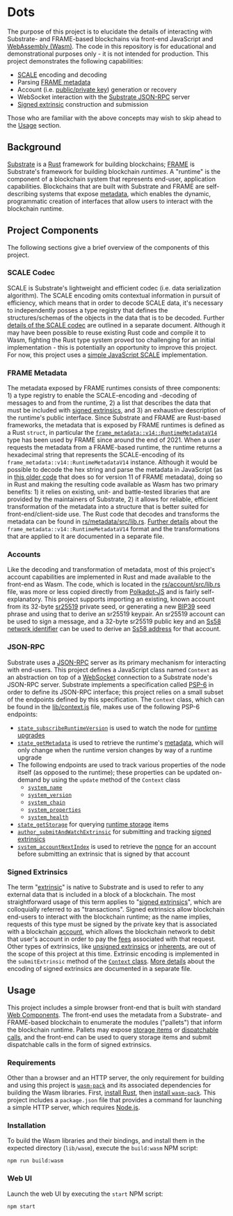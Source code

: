 # Dots

The purpose of this project is to elucidate the details of interacting with
Substrate- and FRAME-based blockchains via front-end JavaScript and
[WebAssembly (Wasm)](https://webassembly.org/). The code in this repository is
for educational and demonstrational purposes only - it is not intended for
production. This project demonstrates the following capabilities:

- [SCALE](https://docs.substrate.io/reference/scale-codec/) encoding and
  decoding
- Parsing
  [FRAME metadata](https://docs.substrate.io/build/application-development/#metadata-system)
- Account (i.e.
  [public/private key](https://docs.substrate.io/fundamentals/accounts-addresses-keys/#public-and-private-keys))
  generation or recovery
- WebSocket interaction with the
  [Substrate JSON-RPC](https://docs.substrate.io/build/application-development/#rpc-apis)
  server
- [Signed extrinsic](https://docs.substrate.io/reference/transaction-format/)
  construction and submission

Those who are familiar with the above concepts may wish to skip ahead to the
[Usage](#usage) section.

## Background

[Substrate](https://substrate.io/) is a [Rust](https://www.rust-lang.org/)
framework for building blockchains;
[FRAME](https://docs.substrate.io/fundamentals/runtime-development/#frame) is
Substrate's framework for building blockchain _runtimes_. A "runtime" is the
component of a blockchain system that represents end-user, application
capabilities. Blockchains that are built with Substrate and FRAME are
self-describing systems that expose
[metadata](https://docs.substrate.io/build/application-development/#metadata-system),
which enables the dynamic, programmatic creation of interfaces that allow users
to interact with the blockchain runtime.

## Project Components

The following sections give a brief overview of the components of this project.

### SCALE Codec

SCALE is Substrate's lightweight and efficient codec (i.e. data serialization
algorithm). The SCALE encoding omits contextual information in pursuit of
efficiency, which means that in order to decode SCALE data, it's necessary to
independently posses a type registry that defines the structures/schemas of the
objects in the data that is to be decoded. Further
[details of the SCALE codec](doc/scale-codec.md) are outlined in a separate
document. Although it may have been possible to reuse existing Rust code and
compile it to Wasm, fighting the Rust type system proved too challenging for an
initial implementation - this is potentially an opportunity to improve this
project. For now, this project uses a [simple JavaScript SCALE](lib/scale.js)
implementation.

### FRAME Metadata

The metadata exposed by FRAME runtimes consists of three components: 1) a type
registry to enable the SCALE-encoding and -decoding of messages to and from the
runtime, 2) a list that describes the data that must be included with
[signed extrinsics](#signed-extrinsics), and 3) an exhaustive description of the
runtime's public interface. Since Substrate and FRAME are Rust-based frameworks,
the metadata that is exposed by FRAME runtimes is defined as a Rust `struct`, in
particular the
[`frame_metadata::v14::RuntimeMetadataV14`](https://docs.rs/frame-metadata/latest/frame_metadata/v14/struct.RuntimeMetadataV14.html)
type has been used by FRAME since around the end of 2021. When a user requests
the metadata from a FRAME-based runtime, the runtime returns a hexadecimal
string that represents the SCALE-encoding of its
`frame_metadata::v14::RuntimeMetadataV14` instance. Although it would be
possible to decode the hex string and parse the metadata in JavaScript (as in
[this older code](https://github.com/danforbes/decode-substrate-metadata/blob/master/index.js)
that does so for version 11 of FRAME metadata), doing so in Rust and making the
resulting code available as Wasm has two primary benefits: 1) it relies on
existing, unit- and battle-tested libraries that are provided by the maintainers
of Substrate, 2) it allows for reliable, efficient transformation of the
metadata into a structure that is better suited for front-end/client-side use.
The Rust code that decodes and transforms the metadata can be found in
[rs/metadata/src/lib.rs](rs/metadata/src/lib.rs).
[Further details](doc/frame-metadata.md) about the
`frame_metadata::v14::RuntimeMetadataV14` format and the transformations that
are applied to it are documented in a separate file.

### Accounts

Like the decoding and transformation of metadata, most of this project's account
capabilities are implemented in Rust and made available to the front-end as
Wasm. The code, which is located in the
[rs/account/src/lib.rs](rs/account/src/lib.rs) file, was more or less copied
directly from
[Polkadot-JS](https://github.com/polkadot-js/wasm/tree/v6.3.1/packages/wasm-crypto/src/rs)
and is fairly self-explanatory. This project supports importing an existing,
known account from its 32-byte
[sr25519](https://wiki.polkadot.network/docs/learn-cryptography#keypairs-and-signing)
private seed, or generating a new
[BIP39](https://github.com/bitcoin/bips/blob/master/bip-0039.mediawiki) seed
phrase and using that to derive an sr25519 keypair. An sr25519 account can be
used to sign a message, and a 32-byte sr25519 public key and an
[Ss58 network identifier](https://github.com/paritytech/ss58-registry/) can be
used to derive an
[Ss58 address](https://wiki.polkadot.network/docs/learn-account-advanced#address-format)
for that account.

### JSON-RPC

Substrate uses a [JSON-RPC](https://en.wikipedia.org/wiki/JSON-RPC) server as
its primary mechanism for interacting with end-users. This project defines a
JavaScript class named `Context` as an abstraction on top of a
[WebSocket](https://developer.mozilla.org/en-US/docs/Web/API/WebSockets_API)
connection to a Substrate node's JSON-RPC server. Substrate implements a
specification called
[PSP-6](https://github.com/w3f/PSPs/blob/master/PSPs/drafts/psp-6.md) in order
to define its JSON-RPC interface; this project relies on a small subset of the
endpoints defined by this specification. The `Context` class, which can be found
in the [lib/context.js](lib/context.js) file, makes use of the following PSP-6
endpoints:

- [`state_subscribeRuntimeVersion`](https://github.com/w3f/PSPs/blob/master/PSPs/drafts/psp-6.md#11113-state_subscriberuntimeversion-pubsub)
  is used to watch the node for
  [runtime upgrades](https://docs.substrate.io/build/upgrade-the-runtime/)
- [`state_getMetadata`](https://github.com/w3f/PSPs/blob/master/PSPs/drafts/psp-6.md#1119-state_getmetadata)
  is used to retrieve the runtime's [metadata](#metadata), which will only
  change when the runtime version changes by way of a runtime upgrade
- The following endpoints are used to track various properties of the node
  itself (as opposed to the runtime); these properties can be updated on-demand
  by using the `update` method of the `Context` class
  - [`system_name`](https://github.com/w3f/PSPs/blob/master/PSPs/drafts/psp-6.md#152-system_name)
  - [`system_version`](https://github.com/w3f/PSPs/blob/master/PSPs/drafts/psp-6.md#153-system_version)
  - [`system_chain`](https://github.com/w3f/PSPs/blob/master/PSPs/drafts/psp-6.md#154-system_chain)
  - [`system_properties`](https://github.com/w3f/PSPs/blob/master/PSPs/drafts/psp-6.md#156-system_properties)
  - [`system_health`](https://github.com/w3f/PSPs/blob/master/PSPs/drafts/psp-6.md#157-system_health)
- [`state_getStorage`](https://github.com/w3f/PSPs/blob/master/PSPs/drafts/psp-6.md#1116-state_getstorage)
  for querying
  [runtime storage](https://docs.substrate.io/build/runtime-storage/) items
- [`author_submitAndWatchExtrinsic`](https://github.com/w3f/PSPs/blob/master/PSPs/drafts/psp-6.md#189-author_submitandwatchextrinsic-pubsub)
  for submitting and tracking [signed extrinsics](#signed-extrinsics)
- [`system_accountNextIndex`](https://github.com/w3f/PSPs/blob/master/PSPs/drafts/psp-6.md#1516-system_accountnextindex)
  is used to retrieve the
  [nonce](https://en.wikipedia.org/wiki/Cryptographic_nonce) for an account
  before submitting an extrinsic that is signed by that account

### Signed Extrinsics

The term "[extrinsic](https://docs.substrate.io/reference/glossary/#extrinsic)"
is native to Substrate and is used to refer to any external data that is
included in a block of a blockchain. The most straightforward usage of this term
applies to
"[signed extrinsics](https://docs.substrate.io/reference/transaction-format/)",
which are colloquially referred to as "transactions". Signed extrinsics allow
blockchain end-users to interact with the blockchain runtime; as the name
implies, requests of this type must be signed by the private key that is
associated with a blockchain [account](#accounts), which allows the blockchain
network to debit that user's account in order to pay the
[fees](https://docs.substrate.io/build/tx-weights-fees/) associated with that
request. Other types of extrinsics, like
[unsigned extrinsics](https://docs.substrate.io/fundamentals/transaction-types/#unsigned-transactions)
or
[inherents](https://docs.substrate.io/fundamentals/transaction-types/#inherent-transactions),
are out of the scope of this project at this time. Extrinsic encoding is
implemented in the `submitExtrinsic` method of the
[`Context` class](lib/context.js). [More details](doc/extrinsic-encoding.md)
about the encoding of signed extrinsics are documented in a separate file.

## Usage

This project includes a simple browser front-end that is built with standard
[Web Components](https://developer.mozilla.org/en-US/docs/Web/Web_Components).
The front-end uses the metadata from a Substrate- and FRAME-based blockchain to
enumerate the modules ("pallets") that inform the blockchain runtime. Pallets
may expose [storage items](docs/frame-metadata.md#storage-items) or
[dispatchable calls](docs/frame-metadata.md#dispatchable-calls), and the
front-end can be used to query storage items and submit dispatchable calls in
the form of signed extrinsics.

### Requirements

Other than a browser and an HTTP server, the only requirement for building and
using this project is [`wasm-pack`](https://rustwasm.github.io/docs/wasm-pack/)
and its associated dependencies for building the Wasm libraries. First,
[install Rust](https://www.rust-lang.org/tools/install), then
[install `wasm-pack`](https://rustwasm.github.io/wasm-pack/installer/). This
project includes a `package.json` file that provides a command for launching a
simple HTTP server, which requires [Node.js](https://nodejs.org/en/).

### Installation

To build the Wasm libraries and their bindings, and install them in the expected
directory (`lib/wasm`), execute the `build:wasm` NPM script:

```
npm run build:wasm
```

### Web UI

Launch the web UI by executing the `start` NPM script:

```
npm start
```

